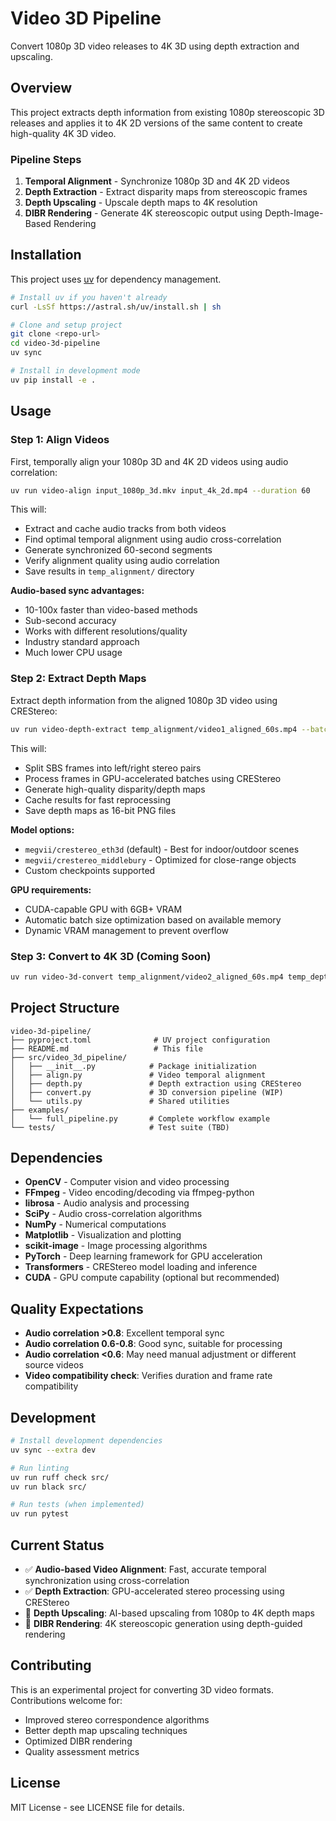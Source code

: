 # Video 3D Pipeline

Convert 1080p 3D video releases to 4K 3D using depth extraction and upscaling.

## Overview

This project extracts depth information from existing 1080p stereoscopic 3D releases and applies it to 4K 2D versions of the same content to create high-quality 4K 3D video.

### Pipeline Steps

1. **Temporal Alignment** - Synchronize 1080p 3D and 4K 2D videos
2. **Depth Extraction** - Extract disparity maps from stereoscopic frames  
3. **Depth Upscaling** - Upscale depth maps to 4K resolution
4. **DIBR Rendering** - Generate 4K stereoscopic output using Depth-Image-Based Rendering

## Installation

This project uses [uv](https://github.com/astral-sh/uv) for dependency management.

```bash
# Install uv if you haven't already
curl -LsSf https://astral.sh/uv/install.sh | sh

# Clone and setup project
git clone <repo-url>
cd video-3d-pipeline
uv sync

# Install in development mode
uv pip install -e .
```

## Usage

### Step 1: Align Videos

First, temporally align your 1080p 3D and 4K 2D videos using audio correlation:

```bash
uv run video-align input_1080p_3d.mkv input_4k_2d.mp4 --duration 60
```

This will:
- Extract and cache audio tracks from both videos
- Find optimal temporal alignment using audio cross-correlation
- Generate synchronized 60-second segments  
- Verify alignment quality using audio correlation
- Save results in `temp_alignment/` directory

**Audio-based sync advantages:**
- 10-100x faster than video-based methods
- Sub-second accuracy
- Works with different resolutions/quality
- Industry standard approach
- Much lower CPU usage

### Step 2: Extract Depth Maps

Extract depth information from the aligned 1080p 3D video using CREStereo:

```bash
uv run video-depth-extract temp_alignment/video1_aligned_60s.mp4 --batch-size 8
```

This will:
- Split SBS frames into left/right stereo pairs
- Process frames in GPU-accelerated batches using CREStereo
- Generate high-quality disparity/depth maps
- Cache results for fast reprocessing
- Save depth maps as 16-bit PNG files

**Model options:**
- `megvii/crestereo_eth3d` (default) - Best for indoor/outdoor scenes
- `megvii/crestereo_middlebury` - Optimized for close-range objects
- Custom checkpoints supported

**GPU requirements:**
- CUDA-capable GPU with 6GB+ VRAM
- Automatic batch size optimization based on available memory
- Dynamic VRAM management to prevent overflow

### Step 3: Convert to 4K 3D (Coming Soon)

```bash
uv run video-3d-convert temp_alignment/video2_aligned_60s.mp4 temp_depth/depth_maps/ --output output_4k_3d.mp4
```

## Project Structure

```
video-3d-pipeline/
├── pyproject.toml              # UV project configuration
├── README.md                   # This file
├── src/video_3d_pipeline/
│   ├── __init__.py            # Package initialization
│   ├── align.py               # Video temporal alignment
│   ├── depth.py               # Depth extraction using CREStereo
│   ├── convert.py             # 3D conversion pipeline (WIP)
│   └── utils.py               # Shared utilities
├── examples/
│   └── full_pipeline.py       # Complete workflow example
└── tests/                     # Test suite (TBD)
```

## Dependencies

- **OpenCV** - Computer vision and video processing
- **FFmpeg** - Video encoding/decoding via ffmpeg-python
- **librosa** - Audio analysis and processing
- **SciPy** - Audio cross-correlation algorithms
- **NumPy** - Numerical computations
- **Matplotlib** - Visualization and plotting
- **scikit-image** - Image processing algorithms
- **PyTorch** - Deep learning framework for GPU acceleration
- **Transformers** - CREStereo model loading and inference
- **CUDA** - GPU compute capability (optional but recommended)

## Quality Expectations

- **Audio correlation >0.8**: Excellent temporal sync
- **Audio correlation 0.6-0.8**: Good sync, suitable for processing  
- **Audio correlation <0.6**: May need manual adjustment or different source videos
- **Video compatibility check**: Verifies duration and frame rate compatibility

## Development

```bash
# Install development dependencies
uv sync --extra dev

# Run linting
uv run ruff check src/
uv run black src/

# Run tests (when implemented)
uv run pytest
```

## Current Status

- ✅ **Audio-based Video Alignment**: Fast, accurate temporal synchronization using cross-correlation
- ✅ **Depth Extraction**: GPU-accelerated stereo processing using CREStereo
- 🚧 **Depth Upscaling**: AI-based upscaling from 1080p to 4K depth maps
- 🚧 **DIBR Rendering**: 4K stereoscopic generation using depth-guided rendering

## Contributing

This is an experimental project for converting 3D video formats. Contributions welcome for:

- Improved stereo correspondence algorithms
- Better depth map upscaling techniques  
- Optimized DIBR rendering
- Quality assessment metrics

## License

MIT License - see LICENSE file for details.
